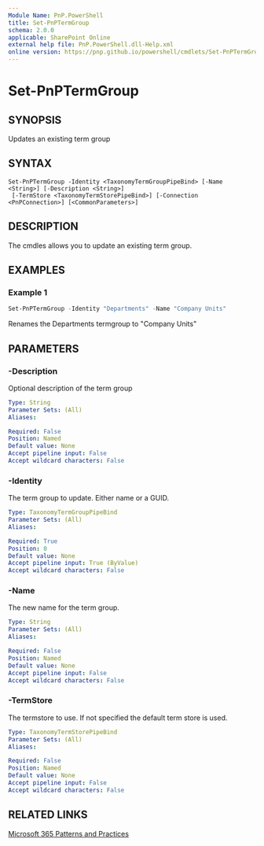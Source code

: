 ```yaml
---
Module Name: PnP.PowerShell
title: Set-PnPTermGroup
schema: 2.0.0
applicable: SharePoint Online
external help file: PnP.PowerShell.dll-Help.xml
online version: https://pnp.github.io/powershell/cmdlets/Set-PnPTermGroup.html
---
```

 
# Set-PnPTermGroup

## SYNOPSIS
Updates an existing term group

## SYNTAX

```
Set-PnPTermGroup -Identity <TaxonomyTermGroupPipeBind> [-Name <String>] [-Description <String>] 
 [-TermStore <TaxonomyTermStorePipeBind>] [-Connection <PnPConnection>] [<CommonParameters>]
```

## DESCRIPTION
The cmdles allows you to update an existing term group.

## EXAMPLES

### Example 1
```powershell
Set-PnPTermGroup -Identity "Departments" -Name "Company Units"
```

Renames the Departments termgroup to "Company Units"

## PARAMETERS


### -Description
Optional description of the term group

```yaml
Type: String
Parameter Sets: (All)
Aliases:

Required: False
Position: Named
Default value: None
Accept pipeline input: False
Accept wildcard characters: False
```

### -Identity
The term group to update. Either name or a GUID.

```yaml
Type: TaxonomyTermGroupPipeBind
Parameter Sets: (All)
Aliases:

Required: True
Position: 0
Default value: None
Accept pipeline input: True (ByValue)
Accept wildcard characters: False
```

### -Name
The new name for the term group.

```yaml
Type: String
Parameter Sets: (All)
Aliases:

Required: False
Position: Named
Default value: None
Accept pipeline input: False
Accept wildcard characters: False
```

### -TermStore
The termstore to use. If not specified the default term store is used.

```yaml
Type: TaxonomyTermStorePipeBind
Parameter Sets: (All)
Aliases:

Required: False
Position: Named
Default value: None
Accept pipeline input: False
Accept wildcard characters: False
```

## RELATED LINKS

[Microsoft 365 Patterns and Practices](https://aka.ms/m365pnp)

